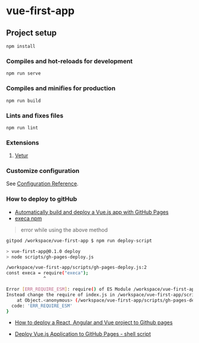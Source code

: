 # vue-first-app

## Project setup
```
npm install
```

### Compiles and hot-reloads for development
```
npm run serve
```

### Compiles and minifies for production
```
npm run build
```

### Lints and fixes files
```
npm run lint
```

### Extensions

1. [Vetur](https://marketplace.visualstudio.com/items?itemName=octref.vetur)

### Customize configuration
See [Configuration Reference](https://cli.vuejs.org/config/).

### How to deploy to gitHub

- [Automatically build and deploy a Vue.js app with GitHub Pages](https://blog.logrocket.com/automatically-build-deploy-vuejs-app-github-pages/)
- [execa npm](https://www.npmjs.com/package/execa)
> error while using the above method

```bash
gitpod /workspace/vue-first-app $ npm run deploy-script

> vue-first-app@0.1.0 deploy
> node scripts/gh-pages-deploy.js

/workspace/vue-first-app/scripts/gh-pages-deploy.js:2
const execa = require("execa");
              ^

Error [ERR_REQUIRE_ESM]: require() of ES Module /workspace/vue-first-app/node_modules/execa/index.js from /workspace/vue-first-app/scripts/gh-pages-deploy.js not supported.
Instead change the require of index.js in /workspace/vue-first-app/scripts/gh-pages-deploy.js to a dynamic import() which is available in all CommonJS modules.
    at Object.<anonymous> (/workspace/vue-first-app/scripts/gh-pages-deploy.js:2:15) {
  code: 'ERR_REQUIRE_ESM'
}
```

- [How to deploy a React, Angular and Vue project to Github pages](https://deepinder.me/how-to-deploy-a-react-angular-vue-project-to-github-pages)

- [Deploy Vue.js Application to GitHub Pages - shell script](https://shouts.dev/deploy-vue-app-to-github-pages)
